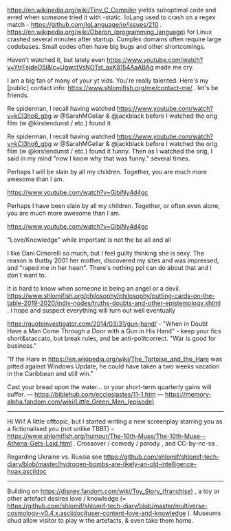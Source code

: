 https://en.wikipedia.org/wiki/Tiny_C_Compiler yields suboptimal code and erred when someone tried it with -static. IoLang used to crash on a regex match - https://github.com/IoLanguage/io/issues/210 . https://en.wikipedia.org/wiki/Oberon_(programming_language) for Linux crashed several minutes after startup. Complex domains often require large codebases. Small codes often have big bugs and other shortcomings.

Haven't watched it, but lately even https://www.youtube.com/watch?v=YtrFsjdeO5I&lc=UgwctVsNOTst_axK8154AaABAg made me cry.

I am a big fan of many of your yt vids. You're really talented. Here's my [public] contact info: https://www.shlomifish.org/me/contact-me/ . let's be friends.

Re spiderman, I recall having watched https://www.youtube.com/watch?v=kCl3ho6_gbg w @SarahMGellar & @jackblack before I watched the orig film (w @kirstendunst / etc.) found it


Re spiderman, I recall having watched https://www.youtube.com/watch?v=kCl3ho6_gbg w @SarahMGellar & @jackblack before I watched the orig film (w @kirstendunst / etc.) found it funny. Then as I watched the orig, I said in my mind "now I know why that was funny."  several times.

Perhaps I will be slain by all my children. Together, you are much more awesome than I am.

https://www.youtube.com/watch?v=GibiNy4d4gc

Perhaps I have been slain by all my children. Together, or often even alone, you are much more awesome than I am.

https://www.youtube.com/watch?v=GibiNy4d4gc

"Love/Knowledge" while important is not the be all and all

I like Dani Cimorelli so much, but I feel guilty thinking she is sexy. The reason is thatby 2001 her mother, discovered my sites and was impressed, and "raped me in her heart". There's nothing ppl can do about that and I don't want to.

It is hard to know when someone is being an angel or a devil. https://www.shlomifish.org/philosophy/philosophy/putting-cards-on-the-table-2019-2020/indiv-nodes/truths-doubts-and-other-epistemology.xhtml . I hope and suspect everything will turn out well eventually

https://quoteinvestigator.com/2014/03/31/gun-hand/ - "When in Doubt Have a Man Come Through a Door with a Gun in His Hand" - keep your fics short&staccato, but break rules, and be anti-politcorrect. "War is good for business."

"If the Hare in https://en.wikipedia.org/wiki/The_Tortoise_and_the_Hare was pitted against Windows Update, he could have taken a two weeks vacation in the Caribbean and still win."

Cast your bread upon the water… or your short-term quarterly gains will suffer.
— https://biblehub.com/ecclesiastes/11-1.htm
— https://memory-alpha.fandom.com/wiki/Little_Green_Men_(episode)

----

Hi Wil! A little offtopic, but I started writing a new screenplay starring you as a fictionalised you (not unlike TBBT) - https://www.shlomifish.org/humour/The-10th-Muse/The-10th-Muse--Athena-Gets-Laid.html . Crossover / comedy / parody , and CC-by-nc-sa .

Regarding Ukraine vs. Russia see https://github.com/shlomif/shlomif-tech-diary/blob/master/hydrogen-bombs-are-likely-an-old-intelligence-hoax.asciidoc

----

Building on https://disney.fandom.com/wiki/Toy_Story_(franchise) , a toy or other artefact desires love / knowledge (= https://github.com/shlomif/shlomif-tech-diary/blob/master/multiverse-cosmology-v0.4.x.asciidoc#user-content-love-and-knowledge ). Museums shud allow visitor to play w the artefacts, & even take them home.
